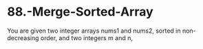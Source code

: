 # 88.-Merge-Sorted-Array
You are given two integer arrays nums1 and nums2, sorted in non-decreasing order, and two integers m and n,
